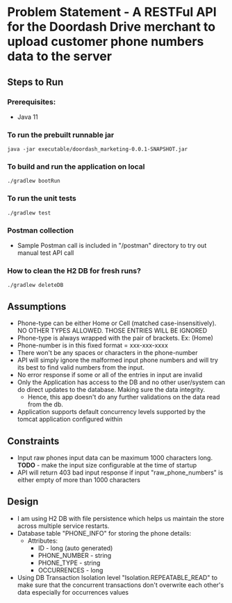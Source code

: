 # Problem Statement - A RESTFul API for the Doordash Drive merchant to upload customer phone numbers data to the server

## Steps to Run
### Prerequisites:
- Java 11

### To run the prebuilt runnable jar
```shell
java -jar executable/doordash_marketing-0.0.1-SNAPSHOT.jar

```
### To build and run the application on local
```shell
./gradlew bootRun
```
### To run the unit tests
```shell
./gradlew test
```

### Postman collection
- Sample Postman call is included in "<project-root>/postman" directory to try out manual test API call

### How to clean the H2 DB for fresh runs?
```shell
./gradlew deleteDB
```

## Assumptions
- Phone-type can be either Home or Cell (matched case-insensitively). NO OTHER TYPES ALLOWED. THOSE ENTRIES WILL BE IGNORED
- Phone-type is always wrapped with the pair of brackets. Ex: (Home)
- Phone-number is in this fixed format = xxx-xxx-xxxx
- There won't be any spaces or characters in the phone-number
- API will simply ignore the malformed input phone numbers and will try its best to find valid numbers from the input.
- No error response if some or all of the entries in input are invalid
- Only the Application has access to the DB and no other user/system can do direct updates to the database. Making sure the data integrity.
  - Hence, this app doesn't do any further validations on the data read from the db.
- Application supports default concurrency levels supported by the tomcat application configured within

## Constraints
- Input raw phones input data can be maximum 1000 characters long. **TODO** - make the input size configurable at the time of startup
- API will return 403 bad input response if input "raw_phone_numbers" is either empty of more than 1000 characters

## Design
- I am using H2 DB with file persistence which helps us maintain the store across multiple service restarts.
- Database table "PHONE_INFO" for storing the phone details:
  - Attributes:
    - ID - long (auto generated)
    - PHONE_NUMBER - string
    - PHONE_TYPE - string
    - OCCURRENCES - long 
- Using DB Transaction Isolation level "Isolation.REPEATABLE_READ" to make sure that the concurrent transactions don't overwrite each other's data especially for occurrences values
